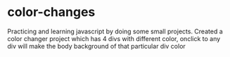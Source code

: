 # color-changes
Practicing and learning javascript by doing some small projects.
Created a color changer project which has 4 divs with different color, onclick to any div will make the body background of that particular div color
